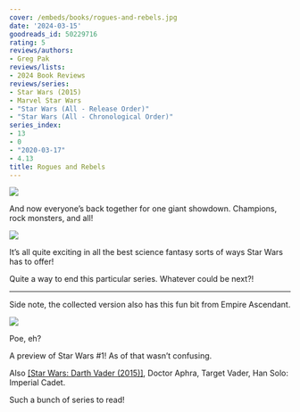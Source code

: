 ```yaml
---
cover: /embeds/books/rogues-and-rebels.jpg
date: '2024-03-15'
goodreads_id: 50229716
rating: 5
reviews/authors:
- Greg Pak
reviews/lists:
- 2024 Book Reviews
reviews/series:
- Star Wars (2015)
- Marvel Star Wars
- "Star Wars (All - Release Order)"
- "Star Wars (All - Chronological Order)"
series_index:
- 13
- 0
- "2020-03-17"
- 4.13
title: Rogues and Rebels
---
```


![](/embeds/books/attachments/star-wars-2015-v13-textbundle-02b2d1.jpeg)

And now everyone’s back together for one giant showdown. Champions, rock monsters, and all!

![](/embeds/books/attachments/star-wars-2015-v13-textbundle-fbd41f.jpeg)

It’s all quite exciting in all the best science fantasy sorts of ways Star Wars has to offer!

Quite a way to end this particular series. Whatever could be next?!

<!--more-->

- - -



Side note, the collected version also has this fun bit from Empire Ascendant. 

![](/embeds/books/attachments/star-wars-2015-v13-textbundle-2b285f.jpeg)

Poe, eh?

A preview of Star Wars #1! As of that wasn’t confusing. 

Also [[Star Wars: Darth Vader (2015)]](), Doctor Aphra, Target Vader, Han Solo: Imperial Cadet. 

Such a bunch of series to read!

